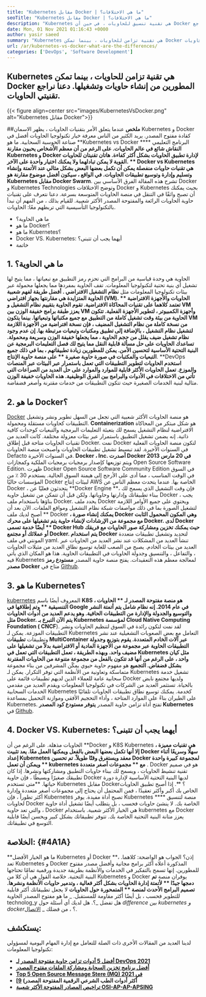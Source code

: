 ```yaml
---
title: "Kubernetes مقابل Docker | ما هي الاختلافات؟" 
seoTitle: "Kubernetes مقابل Docker | ما هي الاختلافات؟" 
description: "Kubernetes هي تقنية تنسيق للحاويات ، في حين أن Docker هي تقنية لإنشاء وتشغيل الحاويات. دعنا نراجع Kubernetes مقابل Docker." 
date: Mon, 01 Nov 2021 01:16:43 +0000
author: yasir saeed
summary: "Kubernetes هي تقنية تزامن للحاويات ، بينما تمكن Docker من المطورين من إنشاء حاويات وتشغيلها. دعنا نراجع تقنيتي الحاويات." 
url: /ar/kubernetes-vs-docker-what-are-the-differences/
categories: ['DevOps', 'Software Development']
---
```


## Kubernetes هي تقنية تزامن للحاويات ، بينما تمكن Docker المطورين من إنشاء حاويات وتشغيلها. دعنا نراجع تقنيتي الحاويات.

{{< figure align=center src="images/KubernetesVsDocker.png" alt="Kubernetes مقابل Docker">}}


##**ملخص**
عندما يتعلق الأمر بتقنيات الحاويات ، يظهر الاسمان Kubernetes و Docker كقادة مفتوح المصدر. يريد الكثير من الناس معرفة خيار تكنولوجيا الحاويات أفضل في صناعة الحوسبة السحابية. ما هو **Kubernetes vs Docker  ****  البرنامج التعليمي  **النقاش شائع في عالم الحاويات. على الرغم من أن معظم الأشخاص يحبون مقارنة Kubernetes و Docker لإدارة تطبيق الحاويات بشكل أكثر كفاءة. هاتان تقنيتان للحاويات القوية لا يمكن تبادلهما ولا يمكنك اختيار واحدة على الآخر. **  Docker vs Kubernetes  **هي تقنيات حاويات منفصلة يمكن أن تكمل بعضها البعض بشكل مثالي عند الأتمتة وإنشاء وتسليم وإدارة وتوسيع تطبيقات الحاويات. في الواقع ، سيكون أفضل موضوع مقارنة هو**   Kubernetes مقابل Docker Swarm**.
تشرح هذه المقالة الفرق الأساسي بين Docker و Kubernetes Technologies وتوضح الاختلافات Docker و Kubernetes بحيث يمكنك أن تصبح واثقًا في التنقل في منصة الحاويات المتوسعة بسرعة. دعنا نتعرف على تقنيات حاوية الحاويات الرائعة والمفتوحة المصدر الأكثر شعبية. للقيام بذلك ، من المهم أن نبدأ بالتكنولوجيا التأسيسية التي تربطهم معًا: الحاويات.
  * ما هي الحاوية؟
  * ما هو Docker؟
  * ما هو Kubernetes؟
  * Docker VS. Kubernetes: أيهما يجب أن تتبنى؟
  * خاتمة

## 1.  **ما هي الحاوية؟** 
الحاوية هي وحدة قياسية من البرامج التي تحزم رمز التطبيق مع تبعياتها ، مما يتيح لها تشغيل أي بنية تحتية لتكنولوجيا المعلومات. تقف الحاوية بمفردها مما يجعلها محمولة عبر بيئات تكنولوجيا المعلومات مثل **نظام التشغيل الافتراضي **. أفضل طريقة لفهم شعبية الحاوية المتزايدة هي مقارنتها بجهاز افتراضي (VM). ** الحاويات والأجهزة الافتراضية**  تعتمد كلاهما على تقنيات المحاكاة الافتراضية. تقوم الحاوية بتقييم نظام التشغيل و VM يعزز طبقة برامج خفيفة الوزن بين VM وأجهزة الكمبيوتر ، لتطوير الأجهزة الفعلية.
تتكون الحاوية من بيئة وقت تشغيل كاملة من التطبيق مع جميع مكتباتها وتبعياتها. بينما يتكون VM من نسخة كاملة من نظام التشغيل المضيف ، فإن نسخة افتراضية من الأجهزة اللازمة لتشغيل نظام التشغيل ، بالإضافة إلى تطبيق ومكتبات وتبعيات مرتبطة بها. إن عدم وجود نظام تشغيل ضيف يقلل من حجم الحاوية ، مما يجعلها خفيفة الوزن وسريعة ومحمولة. تساعدك الحاويات على حل مسألة قابلية النقل مما يتيح لك فصل التعليمات البرمجية عن البنية التحتية الأساسية لتحسين الأمن. يمكن للمطورين زيادة تطبيقاتهم ، بما في ذلك جميع التبعيات والمكتبات في صورة حاوية صغيرة ** **على**   منصة حاوية الإنتاج**.
**DevOps  **استخدم الحاويات لتطوير التطبيقات التي تعمل باستمرار عبر البيئات عبر المنصات والموزع. تعمل الحاويات الأكثر قابلية للموارد والموارد على حل العديد من الصراعات التي تأتي من الاختلافات في الأدوات والبرامج بين الفرق الوظيفية. هذه الحاويات خفيفة الوزن**  مثالية لبنية الخدمات الصغيرة حيث تتكون التطبيقات من خدمات مقترنة وأصغر فضفاضة.

## 2.  **ما هو Docker؟** 
[Docker][1] هو منصة الحاويات الأكثر شعبية التي تجعل من السهل تطوير ونشر وتشغيل التطبيقات كحاويات مستقلة ومحمولة.  **Containerization**  هو شكل مبتكر من المحاكاة الافتراضية لنظام التشغيل يسمح لك بتعبئة التعليمات البرمجية والتبعيات كوحدات كافية ذاتية. إنه يضمن تشغيل التطبيق باستمرار عبر بيئات معزولة مختلفة. كانت العديد من تقنيات الحاويات متاحة قبل إطلاق Docker. نمت Docker لتكون منصة الحاويات الفعلية في السنوات الأخيرة. لقد تبسيط تشغيل تطبيقات الحاويات وأصبحت منصة الحاويات Defacto في السنوات الأخيرة.
**Docker ، Inc. أصدرت Docker في 20 مارس 2013** ويتم توزيعها كإصدار برمجيات برمجيات الملكية وكمجازات Open Source Software Edition. ظهرت Docker Open Source Software Community Edition في السوق في الوقت المناسب ، مما أدى على الأرجح إلى هيمنة السوق الحالية. يستخدم 30 ٪ من المؤسسات حاليًا Docker لبيئات إنتاج AWS الخاصة بها.
عندما يتحدث معظم الناس عن Docker ، يتحدثون فعليًا عن **Docker Engine  **، فإن وقت التشغيل الذي يسمح لك ببناء تطبيقاتك وإدارتها وحاوياتها. ولكن قبل أن تتمكن من تشغيل حاوية Docker ، يجب بناؤها باستخدام ملف Docker. يحدد ملف Docker ويحتوي على جميع الأوامر اللازمة لتشغيل الصورة بما في ذلك مواصفات شبكة نظام التشغيل ومواقع الملفات. الآن بعد أن أصبح لديك ملف **  Docker  **، يمكنك إنشاء صورة Docker وهي المكون المحمول الثابت مع مجموعة من الإرشادات لإنشاء حاوية يتم تشغيلها على محرك Docker. لدى Docker أيضًا خدمة تسمى **  Docker Hub  **حيث يمكنك تخزين ومشاركة صور الحاويات مع فريقك أو عملائك أو مجتمع Docker.**   يتم استخدام Docker** لتحديد وتشغيل تطبيقات متعددة المونتي في ملف yaml.
تنشأ العديد من المشكلات عند نشر العديد من الحاويات عبر العديد من بيئات الخادم. يصبح من الصعب للغاية توسيع نطاق العديد من مثيلات الحاويات ، والتفاعل ، والتنسيق وجدولة الحاويات في التطبيقات الحاوية. هذا هو المكان الذي يأتي فيه Kubernetes لمعالجة معظم هذه التعقيدات. يفتح منصة حاوية المصدر  **مستودع رمز مصدر Docker**  متاح في [Github][2].

## 3.  **ما هو Kubernetes؟** 
[kubernetes][3] المعروف أيضًا باسم **K8S  **، هو منصة مفتوحة المصدر لـ **  الحاويات التنسيقية ** وتم إطلاقها في Google في عام 2014. إنه نظام شامل يتم أتمتة النشر والتوسيع والجدولة والإدارة من التطبيقات الحافية. وهو يدعم العديد من أدوات الحاويات مثل Docker. يتم الآن التبرع بـ Kubernetes لمؤسسة Cloud Native Computing Foundation (**  CNCF**). لقد نمت لتكون رائدة في السوق لتنظيم الحاويات ونشر التطبيقات الموزعة.
يمكن لـ Kubernetes التعامل مع بعض الصعوبات التشغيلية عند نشر وتطبيقات **تطبيقات MultiContainer  **عبر آلات الخادم المتعددة. يقوم بتوزيع وجدولة التطبيقات الحاوية عبر مجموعة من الأجهزة المادية أو الافتراضية بدلاً من تشغيلها على مضيف واحد. وبهذه الطريقة ، تعمل التطبيقات التي تعمل في Kubernetes مثل كيان واحد ، على الرغم من أنها قد تتكون بالفعل من مجموعة متنوعة من الحاويات المقترنة بشكل فضفاض.**   التجميع** هو مفهوم حاوية حيوي يمكّن المشرفين من بناء مجموعة متماسكة وتعاونية من الأنظمة التي توفر التكرار.
يمكن لـ Kubernetes تشغيل خدمة سحابية عامة للعملاء الذين لديهم تطبيقات قائمة على Docker ولديها مجتمع نابض بالحياة. تستثمر العديد من الشركات في تكنولوجيا المعلومات ويقدم العديد من مقدمي الخدمات السحابية Kubernetes كخدمة. يمكنك توسيع نطاق تطبيقات الحاويات تلقائيًا على الطيران بناءً على الموارد المتاحة ، وأداء التحجيم الأفقي وموازنة التحميل بمساعدة Kubernetes. تفتح أداة تزامن حاوية المصدر  **يتوفر مستودع كود المصدر Kubernetes**  في [Github][4].

## 4. Docker VS. Kubernetes: أيهما يجب أن تتبنى؟
الحاويات مذهلة. على الرغم من أن **Docker و K8S Kubernetes  **هي تقنيات مميزة ، إلا أنها تكمل بعضها البعض بالفعل ويمكنها العمل معًا. يعد تثبيت Docker سهلًا وسريعًا أثناء إعداد Kubernetes معقد ويستغرق وقتًا طويلاً. تم تحسين Docker لمجموعة كبيرة واحدة **  ويمكن أن تعمل kubernetes مع ** مجموعات أصغر متعددة** . Docker هو في صميم تقنية تنشيط الحاويات ، ويسمح لك ببناء حاويات التطبيق ومشاركتها ونشرها. إذا كان تطبيقك صغيرًا وبسيطًا ، فإن حاوية Docker لديها البنية التحتية الأساسية لإدارة دورة حياتها.
**متى تستخدم Kubernetes مقابل Docker؟ **. إذا أصبح تطبيق الحاويات الخاص بك أكبر وأكثر تعقيدًا ، فمن المحتمل أن يحتاج إلى مجموعات أصغر متعددة وإدارة أكثر تطوراً ، فإن Kubernetes تصبح أداة مفيدة. يوفر Kubernetes منصة لتنسيق **** لحاويات Docker الخاصة بك. لا ينشئ حاويات فحسب ، بل يتطلب أيضًا تشغيل أداة حاوية ، والتي تعد حاوية Docker هي الخيار الأكثر شعبية. باستخدام kubernetes مع Docker يعزز متانة البنية التحتية الخاصة بك. تتوفر تطبيقاتك بشكل كبير ويحسن أيضًا قابلية التوسع في تطبيقاتك.

##  **الخلاصة:**    {#4A1A}
**ما هو الخيار الأفضل Kubernetes أو Docker **، إذن؟ الجواب هو الواضحة: كلاهما. تعد Kubernetes و Docker المذكورة أعلاه أكثر برامج مجانية وأفضل مصدر مفتوح للمطورين. إنها تسمح بالتفكير في الخدمات والأنظمة بطريقة جديدة ورقمية تمامًا تحتاجها البنية التحتية. خلاصة القول هي أن كلا من Kubernetes و Docker يوفران منصة  **تم دمجها جيدًا **  لأتمتة إدارة الحاويات بشكل أكثر فعالية ، وتدمير حاويات الأنظمة ونشرها. تصميم البرامج الأحدث لمنصة ** المتمحورة حول الحاويات**  لا يجعل تطبيقاتك أكثر قابلية للتطوير فحسب ، بل أيضًا أكثر مقاومة للمستقبل.
_ ما هو مفتوح المصدر الحاوية technolog_y هل تفضل _؟. هل لديك أي أسئلة حول _difference بين kubernetes و docker_؟ ، من فضلك _ [الاتصال][5].

## يستكشف:
لدينا العديد من المقالات الأخرى ذات الصلة للتعامل مع إدارة المهام اليومية لمسؤولي تكنولوجيا المعلومات:
  * **[أفضل 5 أدوات تزامن حاوية مفتوحة المصدر لـ DevOps 2021][6]**
  * **[أفضل برنامج تخزين السحابة ومشاركة الملفات مفتوح المصدر][7]**
  * **[Top 5 Open Source Message Stere (MQ) في 2021][8]**
  * **[أكثر أدوات الطب الشرعي الرقمية المفتوحة المصدر) [9]**
  * **[تراخيص المصادر المفتوحة الأكثر شعبية OSI-AP-AP-APSING][10]**

  
[1]: https://www.docker.com/
[2]: https://github.com/docker
[3]: https://kubernetes.io/
[4]: https://github.com/kubernetes/kubernetes
[5]: mailto:yasir.saeed@aspose.com
[6]: https://blog.containerize.com/devops/top-5-open-source-container-orchestration-tools-for-devops-in-2021/
[7]: https://products.containerize.com/backup-and-sync/
[8]: https://blog.containerize.com/message-queue-software/top-5-open-source-message-queue-software-in-2021/
[9]: https://blog.containerize.com/digital-forensic-tools/top-5-open-source-digital-forensic-tools-in-2021/
[10]: https://blog.containerize.com/licenses-standards/top-5-most-popular-osi-approved-open-source-licenses-of-2021/
